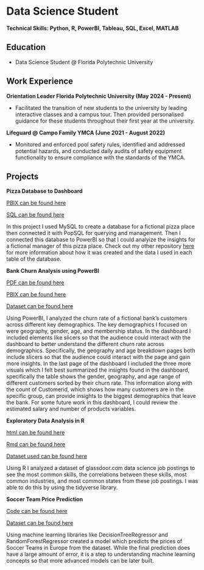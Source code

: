# Data Science Student
**Technical Skills: Python, R, PowerBI, Tableau, SQL, Excel, MATLAB**

## Education
 - Data Science Student @ Florida Polytechnic University

## Work Experience
**Orientation Leader  Florida Polytechnic University (May 2024 - Present)**
- Facilitated the transition of new students to the university by leading interactive classes and a campus tour. Then provided personalised guidance for these students throughout their first year at the university.

**Lifeguard @ Campo Family YMCA (June 2021 - August 2022)**
- Monitored and enforced pool safety rules, identified and addressed potential hazards, and conducted daily audits of safety equipment functionality to ensure compliance with the standards of the YMCA.

## Projects
**Pizza Database to Dashboard** 

 [PBIX can be found here](Pizza-Database-to-Dashboard-Dashboard.pbix)

 [SQL can be found here](Pizza-Database-to-Dashboard-Dashboard.sql)

In this project I used MySQL to create a database for a fictional pizza place then connected it with PopSQL for querying and management. Then I connected this database to PowerBI so that I could analyize the insights for a fictional manager of this pizza place. Check out my other repository [here](https://github.com/SGerk5015/Pizza-Database-to-Dashboard/tree/main) for more information about how it was created and the data I used in each table of the database.

 **Bank Churn Analysis using PowerBI**
 
 [PDF can be found here](New_Churn_Analysis.pdf)

 [PBIX can be found here](New_Churn_Analysis.pbix)
 
 [Dataset can be found here](Churn-Modelling.xlsx)

 Using PowerBI, I analyzed the churn rate of a fictional bank’s customers across different key demographics. The key demographics I focused on were geography, gender, age, and membership status. In the dashboard I included elements like slicers so that the audience could interact with the dashboard to better understand the different churn rate across demographics. Specifically, the geography and age breakdown pages both include slicers so that the audience could interact with the page and gain more insights. In the last page of the dashboard I included the three more visuals which I felt best summarized the insights found in the dashboard, specifically the table shows the gender, geography, and age range of different customers sorted by their churn rate. This information along with the count of Customerid, which shows how many customers are in the specific group, can provide insights to the biggest demographics that leave the bank. For some future work in this dashboard, I could review the estimated salary and number of products variables.

**Exploratory Data Analysis in R**

[html can be found here](Glassdoor_EDA.nb.html)

[Rmd can be found here](Glassdoor_EDA.Rmd)

[Dataset used can be found here](Cleaned_DS_Jobs)

 Using R I analyzed a dataset of glassdoor.com data science job postings to see the most common skills, the correlations between these skills, most common industries, and most common states from these job postings. I was able to do this by using the tidyverse library.

**Soccer Team Price Prediction**

 [Code can be found here](https://www.kaggle.com/code/samgerken/random-forest-regressor-model)

 [Dataset can be found here](https://www.kaggle.com/datasets/rashadrmammadov/football-teams-price-prediction/data)

 Using machine learning libraries like DecisionTreeRegressor and RandomForestRegressor created a model which predicts the prices of Soccer Teams in Europe from the dataset. While the final prediction does have a large amount of error, it is a step to understanding machine learning concepts so that more advanced models can be later built.
